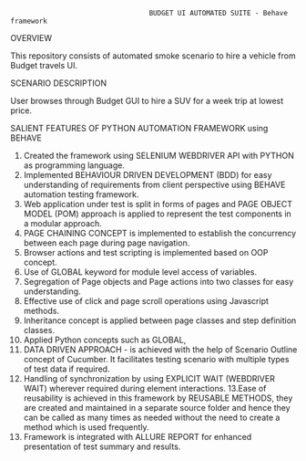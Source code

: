                                       BUDGET UI AUTOMATED SUITE - Behave framework
OVERVIEW

This repository consists of automated smoke scenario to hire a vehicle from Budget travels UI.

SCENARIO DESCRIPTION

User browses through Budget GUI to hire a SUV for a week trip at lowest price.

SALIENT FEATURES OF PYTHON AUTOMATION FRAMEWORK using BEHAVE

1. Created the framework using SELENIUM WEBDRIVER API with PYTHON as programming language.
2. Implemented BEHAVIOUR DRIVEN DEVELOPMENT (BDD) for easy understanding of requirements from client perspective using BEHAVE automation testing framework.
3. Web application under test is split in forms of pages and PAGE OBJECT MODEL (POM) approach is applied to represent the test components in a modular approach.
4. PAGE CHAINING CONCEPT is implemented to establish the concurrency between each page during page navigation.
5. Browser actions and test scripting is implemented based on OOP concept.
6. Use of GLOBAL keyword for module level access of variables.
7. Segregation of Page objects and Page actions into two classes for easy understanding.
8. Effective use of click and page scroll operations using Javascript methods.
9. Inheritance concept is applied between page classes and step definition classes.
10. Applied Python concepts such as GLOBAL,
11. DATA DRIVEN APPROACH - is achieved with the help of Scenario Outline concept of Cucumber. It facilitates testing scenario with multiple types of test data if required.
12. Handling of synchronization by using EXPLICIT WAIT (WEBDRIVER WAIT) wherever required during element interactions.
13.Ease of reusability is achieved in this framework by REUSABLE METHODS, they are created and maintained in a separate source folder and hence they can be called as many times as needed without the need to create a method which is used frequently.
14. Framework is integrated with ALLURE REPORT for enhanced presentation of test summary and results.
